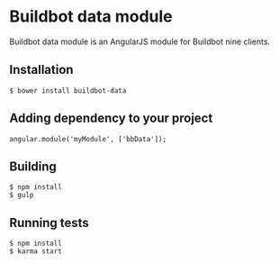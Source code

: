 # Buildbot data module

Buildbot data module is an AngularJS module for Buildbot nine clients.

## Installation

```
$ bower install buildbot-data
```

## Adding dependency to your project

```
angular.module('myModule', ['bbData']);

```

## Building
```
$ npm install
$ gulp
```
## Running tests
```
$ npm install
$ karma start
```
